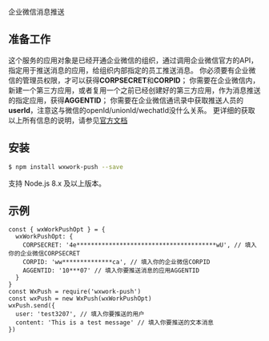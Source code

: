 企业微信消息推送

## 准备工作

这个服务的应用对象是已经开通企业微信的组织，通过调用企业微信官方的API，指定用于推送消息的应用，给组织内部指定的员工推送消息。
你必须要有企业微信的管理员权限，才可以获得**CORPSECRET**和**CORPID**；
你需要在企业微信内，新建一个第三方应用，或者复用一个之前已经创建好的第三方应用，作为消息推送的指定应用，获得**AGGENTID**；
你需要在企业微信通讯录中获取推送人员的**userId**，注意这与微信的openId/unionId/wechatId没什么关系。
更详细的获取以上所有信息的说明，请参见[官方文档](https://work.weixin.qq.com/api/doc#90000/90135/90664)

## 安装

```bash
$ npm install wxwork-push --save
```

支持 Node.js 8.x 及以上版本。

## 示例

```
const { wxWorkPushOpt } = {
  wxWorkPushOpt: {
    CORPSECRET: '4e***************************************wU', // 填入你的企业微信CORPSECRET
    CORPID: 'ww**************ca', // 填入你的企业微信CORPID
    AGGENTID: '10***07' // 填入你要推送消息的应用AGGENTID
  }
}
const WxPush = require('wxwork-push')
const wxPush = new WxPush(wxWorkPushOpt)
wxPush.send({
  user: 'test3207', // 填入你要推送的用户
  content: 'This is a test message' // 填入你要推送的文本消息
})

```
